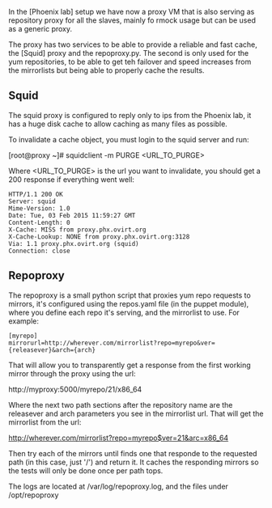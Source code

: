 In the [Phoenix lab] setup we have now a proxy VM that is also serving as
repository proxy for all the slaves, mainly fo rmock usage but can be used as
a generic proxy.


The proxy has two services to be able to provide a reliable and fast cache, the
[Squid] proxy and the repoproxy.py. The second is only used for the yum
repositories, to be able to get teh failover and speed increases from the
mirrorlists but being able to properly cache the results.


Squid
-------------

The squid proxy is configured to reply only to ips from the Phoenix lab, it has
a huge disk cache to allow caching as many files as possible.

To invalidate a cache object, you must login to the squid server and run:

  [root@proxy ~]# squidclient -m PURGE <URL_TO_PURGE>

Where <URL_TO_PURGE> is the url you want to invalidate, you should get a 200
response if everything went well:

    HTTP/1.1 200 OK
    Server: squid
    Mime-Version: 1.0
    Date: Tue, 03 Feb 2015 11:59:27 GMT
    Content-Length: 0
    X-Cache: MISS from proxy.phx.ovirt.org
    X-Cache-Lookup: NONE from proxy.phx.ovirt.org:3128
    Via: 1.1 proxy.phx.ovirt.org (squid)
    Connection: close


Repoproxy
--------------

The repoproxy is a small python script that proxies yum repo requests to
mirrors, it's configured using the repos.yaml file (in the puppet module),
where you define each repo it's serving, and the mirrorlist to use. For
example:


    [myrepo]
    mirrorurl=http://wherever.com/mirrorlist?repo=myrepo&ver={releasever}&arch={arch}


That will allow you to transparently get a response from the first working
mirror through the proxy using the url:

   http://myproxy:5000/myrepo/21/x86_64

Where the next two path sections after the repository name are the releasever
and arch parameters you see in the mirrorlist url. That will get the mirrorlist
from the url:

  http://wherever.com/mirrorlist?repo=myrepo$ver=21&arc=x86_64

Then try each of the mirrors until finds one that responde to the requested
path (in this case, just '/') and return it. It caches the responding mirrors
so the tests will only be done once per path tops.

The logs are located at /var/log/repoproxy.log, and the files under /opt/repoproxy
